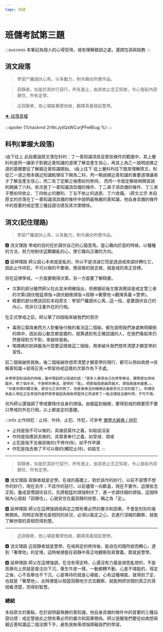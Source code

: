 ```yaml
---
tags: 班儲
---
```


# 班儲考試第三題

:::success
本筆記為個人的心得受用，或有理解錯誤之處，還請包涵與指教
:::

## 消文段落
> 學習尸羅調伏心馬，以多勵力，制令趣向所應作品。

> 寂靜者，如是於其妙行惡行，所有進止，由其依止念正知故，令心發起內寂靜住，所有定學。

> 近寂靜者，依心堪能奢摩他故，觀擇真義發起慧學。

[:sound: 段落音檔](https://lamrim.xyz/player/gPlayer.html?&tch=gl1&af1=14b&st1=268&et1=865)

:::spoiler
{%hackmd 2rWcJyilQsWCurjPFe8Eug %}
:::

## 科判(掌握大段落)
:information_source:由下往上
此段廣論原文落在科判：丁一善知識須具足那些條件的範圍中，其上層科判是丙一讓弟子對親近善知識的道理了解並產生信心，再其上為乙一說明成佛之道的基礎要從了解親近善知識開始。
:information_source:由上往下
從上層科判往下跑來理解原文，則從乙一道之根本親近知識軌理往下開為二科，丙一略說親近善知識的重要道理讓弟子了解並產生信心，丙二有了定解之後應如何修持。
而丙一令發定解故稍開宣說則開展了六科，依次是丁一善知識須具備的條件、丁二弟子須具備的條件、丁三弟子應如何依止、丁四依止的勝利、丁五不依止的過患、丁六收攝。
:information_source:原文立宗
本段原文的宗落在丁一善知識須具備的條件中說明最殊勝的善知識，他自身具備的條件中的首要的戒定慧三種自證功德及其次第關係。

## 消文(記住理路)
> 學習尸羅調伏心馬，以多勵力，制令趣向所應作品。

:a: 消文理路
學戒的目的在於調伏自己的心猿意馬。當心趣向於惡的時候，以種種的方法，努力地制伏這顆雜亂的心，使它趣向正確的方向。

:b: 延伸理路
師父說心本來就是亂的，所以不是消滅它而是透過戒來調伏轉化它，因此止作持犯，不可以做的不要做，應該做的就去做，就是戒的真正目標。

但在這裡學戒，一方面要曉得次第，另一方面要了解精要。
- 次第的部分雖然師父在此並未明確指出，但根據前後文推測應該是戒定慧三者的次第(調伏粗猛煩惱->調伏細微煩惱->寂靜->奢摩他->觀擇真義->慧學)。
- 精要的部分應該回扣本段原文：學習尸羅調伏心馬...這一段，是要調伏自己的內心，而非只注重外在的行相。

在正式學戒之前，師父舉了四個喻來破我們的邪宗
- 毒雨公案與東西方人對餐後付帳的看法這二個喻，都在說明我們身處無明顛倒的病中，因此起心動念都是錯的，就算遇到有正確認識的人，在我們看起來仍然覺得對方不對，來破除我執。
- 喝媽媽的奶與飯為什麼要這樣做這二個喻，用來破斥我們想弄清楚才願意學的習性。

前二個喻破除我執，後二個喻破除想弄清楚才願意學的現行，都可以用如病想->信賴善知識->習得正見->學習持戒這樣的次第作為下手處。

```末學學習到這段的時候，腦中現起師父說過的話：「很多人覺得自己在修學佛法，實際是在原地踏步。修了個半天，不是修的佛法，是修的「我」，把那個我是越弄越大，煩惱是越來越重。」，「你拿世間的概念看，是百分之百的對了，但是拿佛法的眼睛去看是百分之百的錯了」，所謂信為能入現在正在學習的我們常常會因為我執而堅持己見或學了一點法理就法鏡外照，不可不慎。```

另外師父還強調了學戒要降伏自身的煩惱，由粗猛到細微，要得到戒的精要而不要只學戒的外在行相，以上都是定的基礎。

:::info
止作持犯：止持、作持、止犯、作犯，可參考 [佛學大辭典 / 持犯](https://zh.m.wikisource.org/zh-hant/%E4%BD%9B%E5%AD%B8%E5%A4%A7%E8%BE%AD%E5%85%B8/%E6%8C%81%E7%8A%AF)
- 止持是指不可以做的，具諸惡莫作之義，如殺盜淫妄
- 作持是指應該去做的，具眾善奉行之義，如受戒、頌戒
- 止犯是指不去做該做的(不修作持)，如不作早課
- 作犯是指去做了不可以做的(觸犯止持)，如殺生
:::

---

> 寂靜者，如是於其妙行惡行，所有進止，由其依止念正知故，令心發起內寂靜住，所有定學。

:a: 消文理路
寂靜者就是定學。在戒的基礎上，對於該作的妙行，以前不習慣不想作的妙行，現在去作；不該作的惡行，以前儘管一向歡喜，現在不要作。這樣依念正知，養成習慣調伏自已，先將粗猛的煩惱制伏了，進一步調伏細的煩惱，這個時候內心發起「寂靜住」，心就安住在最寂靜的狀態，稱之為「定」。

:b: 延伸理路
師父在這裡強調戒與定之間有著必然的層次和因果，不會是別別的毫無關係。同時定與慧也是相同的狀況，必須以能定之心，去進行深細的觀察，就能了解世間的真相而得到慧。

---

> 近寂靜者，依心堪能奢摩他故，觀擇真義發起慧學。

:a: 消文理路
近寂靜者就是慧學。在戒與定的修持後，能自在的隨所欲而轉心，達到「奢摩他」的定境，這時候便能在寂靜中真正地觀察到真實義，那就是慧學。

:b: 延伸理路
師父在這裡強調，在没有得定時，心還沒有力量是胡思亂想的，不是高舉向上昂就是昏沈向下沉，像生牛皮一樣，一動都轉不動，心是不堪能的，得定之後，心不高舉也不下沉，心是等持的就是心堪能，心有這種堪能，就得到了定，也就是「奢摩他」，此時便能以相當寂靜地方式去觀察，就能夠把世間的真正的真相看清楚，而得到智慧。

### 總結
本段原文的重點，在於說明最殊勝的善知識，他自身具備的條件中的首要的三種自證功德：戒定慧彼此之間有著必然的層次和因果關係。師父提醒我們要從如病想與親近善知識這二個法類下手，避免我執等煩惱障礙我們的學習。
